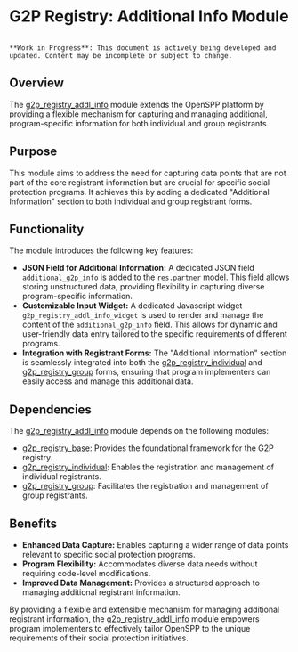 # G2P Registry: Additional Info Module

```{warning}

**Work in Progress**: This document is actively being developed and updated. Content may be incomplete or subject to change.
```

## Overview

The [g2p_registry_addl_info](g2p_registry_addl_info) module extends the OpenSPP platform by providing a flexible mechanism for capturing and managing additional, program-specific information for both individual and group registrants. 

## Purpose

This module aims to address the need for capturing data points that are not part of the core registrant information but are crucial for specific social protection programs. It achieves this by adding a dedicated "Additional Information" section to both individual and group registrant forms. 

## Functionality

The module introduces the following key features:

- **JSON Field for Additional Information:** A dedicated JSON field `additional_g2p_info` is added to the `res.partner` model. This field allows storing unstructured data, providing flexibility in capturing diverse program-specific information.
- **Customizable Input Widget:** A dedicated Javascript widget `g2p_registry_addl_info_widget` is used to render and manage the content of the `additional_g2p_info` field. This allows for dynamic and user-friendly data entry tailored to the specific requirements of different programs.
- **Integration with Registrant Forms:** The "Additional Information" section is seamlessly integrated into both the [g2p_registry_individual](g2p_registry_individual) and [g2p_registry_group](g2p_registry_group) forms, ensuring that program implementers can easily access and manage this additional data.

## Dependencies

The [g2p_registry_addl_info](g2p_registry_addl_info) module depends on the following modules:

- [g2p_registry_base](g2p_registry_base): Provides the foundational framework for the G2P registry.
- [g2p_registry_individual](g2p_registry_individual): Enables the registration and management of individual registrants.
- [g2p_registry_group](g2p_registry_group): Facilitates the registration and management of group registrants.

## Benefits

- **Enhanced Data Capture:** Enables capturing a wider range of data points relevant to specific social protection programs.
- **Program Flexibility:** Accommodates diverse data needs without requiring code-level modifications.
- **Improved Data Management:** Provides a structured approach to managing additional registrant information.

By providing a flexible and extensible mechanism for managing additional registrant information, the [g2p_registry_addl_info](g2p_registry_addl_info) module empowers program implementers to effectively tailor OpenSPP to the unique requirements of their social protection initiatives.
